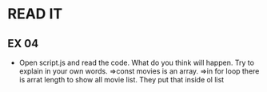 # READ IT
## EX 04
* Open script.js and read the code. What do you think will happen. Try to explain in your own words.
=>const movies is an array.
=>in for loop there is arrat length to show all movie list. They put that inside ol list 